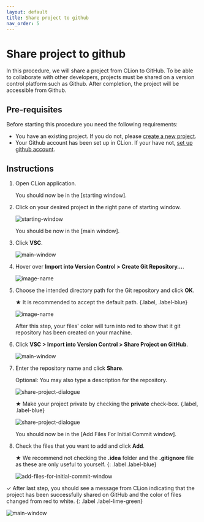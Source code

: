 ```yaml
---
layout: default
title: Share project to github
nav_order: 5
---
```


# Share project to github

In this procedure, we will share a project from CLion to GitHub. To be able to collaborate with other developers, projects must be shared on a version control platform such as Github. After completion, the project will be accessible from Github.

## Pre-requisites

Before starting this procedure you need the following requirements:

* You have an existing project. If you do not, please [create a new project](https://amirashvins.github.io/how-to-use-CLion/docs/PROC1-Create-a-new-project/).
* Your Github account has been set up in CLion. If your have not, [set up github account](https://amirashvins.github.io/how-to-use-CLion/docs/PROC3-Setup-github/).

## Instructions

1. Open CLion application.

    You should now be in the [starting window].

2. Click on your desired project in the right pane of starting window.

    ![starting-window](https://github.com/AmirAshvins/how-to-use-CLion/blob/gh-pages/assets/images/proc4-image1.png?raw=true "Starting window")

    You should be now in the [main window].

3. Click **VSC**.

    ![main-window](https://github.com/AmirAshvins/how-to-use-CLion/blob/gh-pages/assets/images/proc4-image2.png?raw=true "Main window" )

4. Hover over **Import into Version Control > Create Git Repository…**.

    ![image-name](https://github.com/AmirAshvins/how-to-use-CLion/blob/gh-pages/assets/images/proc4-image3.png?raw=true)

5. Choose the intended directory path for the Git repository and click **OK**.
  
    ★ It is recommended to accept the default path.
    {.label, .label-blue}

    ![image-name](https://github.com/AmirAshvins/how-to-use-CLion/blob/gh-pages/assets/images/proc4-image5.png?raw=true "Starting window")

    After this step, your files' color will turn into red to show that it git repository has been created on your machine.

6. Click **VSC > Import into Version Control > Share Project on GitHub**.

    ![main-window](https://github.com/AmirAshvins/how-to-use-CLion/blob/gh-pages/assets/images/proc4-image6.png?raw=true "Main window")

7. Enter the repository name and click **Share**.

    Optional: You may also type a description for the repository.

    ![share-project-dialogue](https://github.com/AmirAshvins/how-to-use-CLion/blob/gh-pages/assets/images/proc4-image7.png?raw=true "Share project dialogue")

    ★ Make your project private by checking the **private** check-box.
    {.label, .label-blue}

    ![share-project-dialogue](https://github.com/AmirAshvins/how-to-use-CLion/blob/gh-pages/assets/images/proc4-image8.png?raw=true "Share project dialogue")

    You should now be in the [Add Files For Initial Commit window].

8. Check the files that you want to add and click **Add**.

    ★ We recommend not checking the **.idea** folder and the **.gitignore** file as these are only useful to yourself.
    {: .label .label-blue}

    ![add-files-for-initial-commit-window](https://github.com/AmirAshvins/how-to-use-CLion/blob/gh-pages/assets/images/proc4-image9.png?raw=true "Add Files For Initial Commit window")

✓ After last step, you should see a message from CLion indicating that the project has been successfully shared on GitHub and the color of files changed from red to white.
{: .label .label-lime-green}

![main-window](https://github.com/AmirAshvins/how-to-use-CLion/blob/gh-pages/assets/images/proc4-image10.png?raw=true "Main window")
